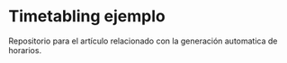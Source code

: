 # Timetabling ejemplo 
Repositorio para el artículo relacionado con la generación automatica de horarios.

